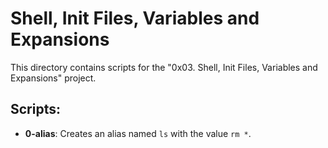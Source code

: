 # Shell, Init Files, Variables and Expansions

This directory contains scripts for the "0x03. Shell, Init Files, Variables and Expansions" project.

## Scripts:

* **0-alias**: Creates an alias named `ls` with the value `rm *`.
